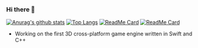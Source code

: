 ### Hi there 👋

[![Anurag's github stats](https://github-readme-stats.vercel.app/api?username=broken-bytes&theme=radical)](https://github.com/anuraghazra/github-readme-stats)
[![Top Langs](https://github-readme-stats.vercel.app/api/top-langs/?username=broken-bytes&layout=compact&theme=radical)](https://github.com/anuraghazra/github-readme-stats)
[![ReadMe Card](https://github-readme-stats.vercel.app/api/pin/?username=broken-bytes&repo=ControllerKit&theme=radical)](https://github.com/anuraghazra/github-readme-stats) [![ReadMe Card](https://github-readme-stats.vercel.app/api/pin/?username=broken-bytes&repo=DualSense4Windows&theme=radical)](https://github.com/anuraghazra/github-readme-stats)

- Working on the first 3D cross-platform game engine written in Swift and C++
